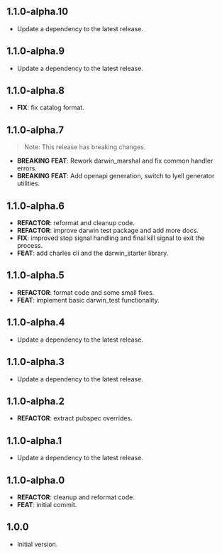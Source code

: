 ## 1.1.0-alpha.10

 - Update a dependency to the latest release.

## 1.1.0-alpha.9

 - Update a dependency to the latest release.

## 1.1.0-alpha.8

 - **FIX**: fix catalog format.

## 1.1.0-alpha.7

> Note: This release has breaking changes.

 - **BREAKING** **FEAT**: Rework darwin_marshal and fix common handler errors.
 - **BREAKING** **FEAT**: Add openapi generation, switch to lyell generator utilities.

## 1.1.0-alpha.6

 - **REFACTOR**: reformat and cleanup code.
 - **REFACTOR**: improve darwin test package and add more docs.
 - **FIX**: improved stop signal handling and final kill signal to exit the process.
 - **FEAT**: add charles cli and the darwin_starter library.

## 1.1.0-alpha.5

 - **REFACTOR**: format code and some small fixes.
 - **FEAT**: implement basic darwin_test functionality.

## 1.1.0-alpha.4

 - Update a dependency to the latest release.

## 1.1.0-alpha.3

 - Update a dependency to the latest release.

## 1.1.0-alpha.2

 - **REFACTOR**: extract pubspec overrides.

## 1.1.0-alpha.1

 - Update a dependency to the latest release.

## 1.1.0-alpha.0

 - **REFACTOR**: cleanup and reformat code.
 - **FEAT**: initial commit.

## 1.0.0

- Initial version.
